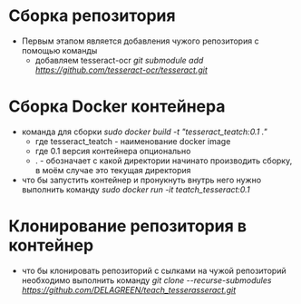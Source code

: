 # Сборка репозитория
- Первым этапом является добавления чужого репозитория с помощью команды  
    - добавляем tesseract-ocr *git submodule add https://github.com/tesseract-ocr/tesseract.git*

 # Сборка Docker контейнера
 - команда для сборки *sudo docker build -t "tesseract_teatch:0.1 ."*
    - где tesseract_teatch - наименование docker image
    - где 0.1 версия контейнера опционально
    - . - обозначает с какой директории начинато производить сборку, в моём случае это текущая директория 
- что бы запустить контейнер и пронукнуть внутрь него нужно выполнить команду *sudo docker run -it teatch_tesseract:0.1*

# Клонирование репозитория в контейнер 
- что бы клонировать репозиторий с сылками на чужой репозиторий необходимо выполнить команду 
*git clone --recurse-submodules https://github.com/DELAGREEN/teach_tesserasseract.git*